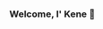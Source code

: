 ### Welcome, I' Kene 👋

<!--
**keneNwobodo/keneNwobodo** is a ✨ _special_ ✨ repository because its `README.md` (this file) appears on your GitHub profile.

I am a Frontend Developer. I love learning and creating works and and make life much easier for people to use. Most especially I derive pleasure in creating aesthetically, pleasing and functional web products.
Here are some of the technologies I enjoy working with include, **HTML**, **CSS**, **JavaScript**, **ReactJs**, **NodeJs**, **SASS** and **Bootstrap**.
When I am not coding, I love playing football (soccer) in other to stay active or am on [Twitter](https://twitter.com/RealKeneNwobodo)

Currently, I am available for hire for open roles or paid Internships.


- 🌱 I’m currently learning VueJs.
- 👯 I’m looking to collaborate on Open Source Projects.
- 🤔 I’m looking for help with securing a remote job or internship.
- 💬 Ask me about my journey into software development or frontend development to be specific.
- 📫 How to reach me: [Email](nwobodokenechukwu2@gmail.com) or [Twitter](https://twitter.com/RealKeneNwobodo)
- 😄 Pronouns: He/Him
- ⚡ Fun fact: I have strong Knack for football.
